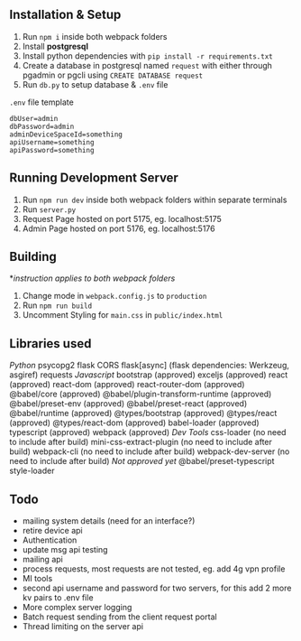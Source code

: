 ## Installation & Setup
1. Run `npm i` inside both webpack folders  
2. Install **postgresql**  
3. Install python dependencies with `pip install -r requirements.txt`  
4. Create a database in postgresql named `request` with either through pgadmin or pgcli using `CREATE DATABASE request`  
5. Run `db.py` to setup database & `.env` file  

`.env` file template
```
dbUser=admin
dbPassword=admin
adminDeviceSpaceId=something
apiUsername=something
apiPassword=something
```

## Running Development Server
1. Run `npm run dev` inside both webpack folders within separate terminals  
2. Run `server.py`  
3. Request Page hosted on port 5175, eg. localhost:5175  
4. Admin Page hosted on port 5176, eg. localhost:5176  

## Building
**instruction applies to both webpack folders*  
1. Change mode in `webpack.config.js` to `production`  
2. Run `npm run build`  
3. Uncomment Styling for `main.css` in `public/index.html`  

## Libraries used
*Python*
psycopg2
flask CORS
flask[async] (flask dependencies: Werkzeug, asgiref)
requests 
*Javascript*
bootstrap (approved)
exceljs (approved)
react (approved)
react-dom (approved)
react-router-dom (approved)
@babel/core (approved)
@babel/plugin-transform-runtime (approved)
@babel/preset-env (approved)
@babel/preset-react (approved)
@babel/runtime (approved)
@types/bootstrap (approved)
@types/react (approved)
@types/react-dom (approved)
babel-loader (approved)
typescript (approved)
webpack (approved)
*Dev Tools*
css-loader (no need to include after build)
mini-css-extract-plugin (no need to include after build)
webpack-cli (no need to include after build)
webpack-dev-server (no need to include after build)
*Not approved yet*
@babel/preset-typescript
style-loader
## Todo
- mailing system details (need for an interface?)
- retire device api
- Authentication
- update msg api testing
- mailing api
- process requests, most requests are not tested, eg. add 4g vpn profile
- MI tools
- second api username and password for two servers, for this add 2 more kv pairs to .env file
- More complex server logging
- Batch request sending from the client request portal
- Thread limiting on the server api